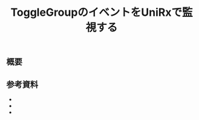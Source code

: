 ﻿---
title: ToggleGroupのイベントをUniRxで監視する
category: Unity
tags:
  - Unity
  - UniRx
id: bb9116d2-3c7d-4abc-86e1-87cab997b9cf
---

## 概要

##

##

## 参考資料

- []()
- []()
- []()

